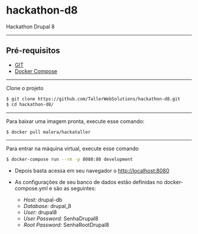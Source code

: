 # hackathon-d8
Hackathon Drupal 8

---------------------
## Pré-requisitos
  * [GIT](https://git-scm.com/)
  * [Docker Compose](https://docs.docker.com/compose/)

---------------------
Clone o projeto
```sh
$ git clone https://github.com/TallerWebSolutions/hackathon-d8.git
$ cd hackathon-d8/
```

---------------------
Para baixar uma imagem pronta, execute esse comando:
```sh
$ docker pull malera/hackataller
```

---------------------
Para entrar na máquina virtual, execute esse comando
```sh
$ docker-compose run --rm -p 8080:80 development
```

  * Depois basta acessa em seu navegador o [http://localhost:8080](http://localhost:8080)
  * As configurações de seu banco de dados estão definidas no docker-compose.yml e são as seguintes:

      - *Host:* drupal-db
      - *Database:* drupal_8
      - *User:* drupal8
      - *User Password:* SenhaDrupal8
      - *Root Password:* SenhaRootDrupal8
